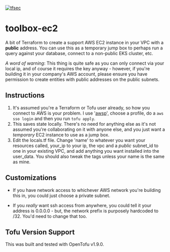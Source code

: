 [![tfsec](https://github.com/bocan/toolbox-ec2/actions/workflows/tfsec.yml/badge.svg)](https://github.com/bocan/toolbox-ec2/actions/workflows/tfsec.yml)
# toolbox-ec2
A bit of Terraform to create a support AWS EC2 instance in your VPC with a **public** address.  You can use this as a temporary jump box to perhaps run a query against your database, connect to a non-public EKS cluster, etc.

*A word of warning*: This thing is quite safe as you can only connect via your local ip, and of course it requires the key anyway - however, if you're building it in your company's AWS account, please ensure you have permission to create entities with public addresses on the public subnets.

## Instructions

1. It's assumed you're a Terraform or Tofu user already, so how you connect to AWS is your problem.  I use '[awsp](https://github.com/johnnyopao/awsp)', choose a profile, do a `aws sso login` and then you run `tofu apply`.
2. This saves state locally.  There's no need for anything else as it's not assumed you're collaborating on it with anyone else, and you just want a *temporary* EC2 instance to use as a jump box.
3. Edit the locals.tf file.  Change 'name' to whatever you want your resources called, your_ip to your ip, the vpc and a *public* subnet_id to one in your existing VPC, and add anything you want installed into the user_data.  You should also tweak the tags unless your name is the same as mine.

## Customizations

* If you have network access to whichever AWS network you're building this in, you could just choose a private subnet.

* If you *really* want ssh access from anywhere, you could tell it your address is 0.0.0.0 - but, the network prefix is purposely hardcoded to /32.  You'd need to change that too.

## Tofu Version Support
This was built and tested with OpenTofu v1.9.0.

